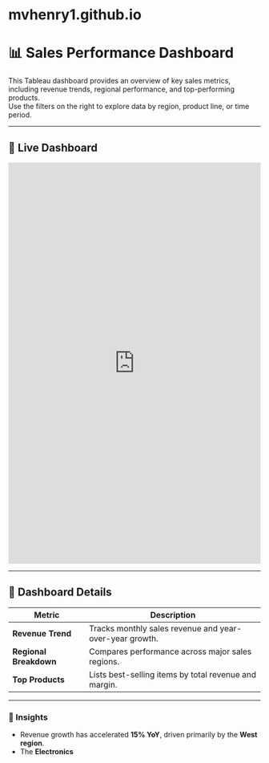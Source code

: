 # mvhenry1.github.io
# 📊 Sales Performance Dashboard

This Tableau dashboard provides an overview of key sales metrics, including revenue trends, regional performance, and top-performing products.  
Use the filters on the right to explore data by region, product line, or time period.

---

## 🔗 Live Dashboard

<iframe 
  src="https://public.tableau.com/app/profile/matthew.henry1107/viz/SampleDashboard1_17596221393290/SampleKPIGoalDashboard" 
  width="100%" 
  height="800" 
  frameborder="0">
</iframe>

---

## 🧾 Dashboard Details

| Metric | Description |
|---------|--------------|
| **Revenue Trend** | Tracks monthly sales revenue and year-over-year growth. |
| **Regional Breakdown** | Compares performance across major sales regions. |
| **Top Products** | Lists best-selling items by total revenue and margin. |

---

### 🧠 Insights
- Revenue growth has accelerated **15% YoY**, driven primarily by the **West region**.  
- The **Electronics**

